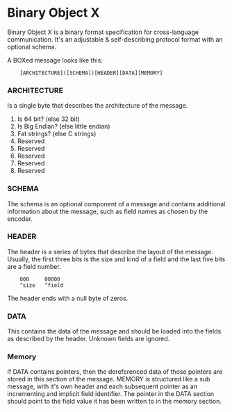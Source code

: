 # Binary Object X 

Binary Object X is a binary format specification for cross-language communication. 
It's an adjustable & self-describing protocol format with an optional schema.

A BOXed message looks like this:

```
    [ARCHITECTURE]([SCHEMA])[HEADER][DATA][MEMORY]
```

### ARCHITECTURE
Is a single byte that describes the architecture of the message.

1. Is 64 bit? (else 32 bit)
2. Is Big Endian? (else little endian)
3. Fat strings? (else C strings)
4. Reserved
5. Reserved
6. Reserved
7. Reserved
8. Reserved

### SCHEMA
The schema is an optional component of a message and contains
additional information about the message, such as field names
as chosen by the encoder.

### HEADER
The header is a series of bytes that describe the layout of 
the message. Usually, the first three bits is the size and
kind of a field and the last five bits are a field number.

```
    000     00000
    ^size   ^field
```

The header ends with a null byte of zeros.

### DATA
This contains the data of the message and
should be loaded into the fields as described by the header.
Unknown fields are ignored.

### Memory
If DATA contains pointers, then the dereferenced data of
those pointers are stored in this section of the message.
MEMORY is structured like a sub message, with it's own 
header and each subsequent pointer as an incrementing and
implicit field identifier. The pointer in the DATA section
should point to the field value it has been written to in
the memory section.
